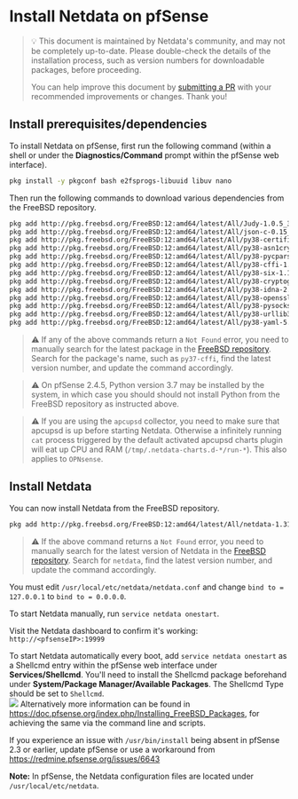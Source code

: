 <!--
title: "Install Netdata on pfSense"
description: "Install Netdata on pfSense to monitor the health and performance of firewalls with thousands of real-time, per-second metrics."
custom_edit_url: https://github.com/netdata/netdata/edit/master/packaging/installer/methods/pfsense.md
-->

# Install Netdata on pfSense

> 💡 This document is maintained by Netdata's community, and may not be completely up-to-date. Please double-check the
> details of the installation process, such as version numbers for downloadable packages, before proceeding.
>
> You can help improve this document by [submitting a
> PR](https://github.com/netdata/netdata/edit/master/packaging/installer/methods/pfsense.md) with your recommended
> improvements or changes. Thank you!

## Install prerequisites/dependencies

To install Netdata on pfSense, first run the following command (within a shell or under the **Diagnostics/Command**
prompt within the pfSense web interface).

```bash
pkg install -y pkgconf bash e2fsprogs-libuuid libuv nano
```

Then run the following commands to download various dependencies from the FreeBSD repository.

```sh
pkg add http://pkg.freebsd.org/FreeBSD:12:amd64/latest/All/Judy-1.0.5_3.txz
pkg add http://pkg.freebsd.org/FreeBSD:12:amd64/latest/All/json-c-0.15_1.txz
pkg add http://pkg.freebsd.org/FreeBSD:12:amd64/latest/All/py38-certifi-2021.10.8.txz
pkg add http://pkg.freebsd.org/FreeBSD:12:amd64/latest/All/py38-asn1crypto-1.4.0.txz
pkg add http://pkg.freebsd.org/FreeBSD:12:amd64/latest/All/py38-pycparser-2.20.txz
pkg add http://pkg.freebsd.org/FreeBSD:12:amd64/latest/All/py38-cffi-1.14.6.txz
pkg add http://pkg.freebsd.org/FreeBSD:12:amd64/latest/All/py38-six-1.16.0.txz
pkg add http://pkg.freebsd.org/FreeBSD:12:amd64/latest/All/py38-cryptography-3.3.2.txz
pkg add http://pkg.freebsd.org/FreeBSD:12:amd64/latest/All/py38-idna-2.10.txz
pkg add http://pkg.freebsd.org/FreeBSD:12:amd64/latest/All/py38-openssl-20.0.1.txz
pkg add http://pkg.freebsd.org/FreeBSD:12:amd64/latest/All/py38-pysocks-1.7.1.txz
pkg add http://pkg.freebsd.org/FreeBSD:12:amd64/latest/All/py38-urllib3-1.26.7,1.txz
pkg add http://pkg.freebsd.org/FreeBSD:12:amd64/latest/All/py38-yaml-5.4.1.txz
```

> ⚠️ If any of the above commands return a `Not Found` error, you need to manually search for the latest package in the
> [FreeBSD repository](https://www.freebsd.org/ports/). Search for the package's name, such as `py37-cffi`, find the
> latest version number, and update the command accordingly.

> ⚠️ On pfSense 2.4.5, Python version 3.7 may be installed by the system, in which case you should should not install
> Python from the FreeBSD repository as instructed above.

> ⚠️ If you are using the `apcupsd` collector, you need to make sure that apcupsd is up before starting Netdata.
> Otherwise a infinitely running `cat` process triggered by the default activated apcupsd charts plugin will eat up CPU
> and RAM (`/tmp/.netdata-charts.d-*/run-*`). This also applies to `OPNsense`.

## Install Netdata

You can now install Netdata from the FreeBSD repository.

```bash
pkg add http://pkg.freebsd.org/FreeBSD:12:amd64/latest/All/netdata-1.31.0_1.txz
```

> ⚠️ If the above command returns a `Not Found` error, you need to manually search for the latest version of Netdata in
> the [FreeBSD repository](https://www.freebsd.org/ports/). Search for `netdata`, find the latest version number, and
> update the command accordingly.

You must edit `/usr/local/etc/netdata/netdata.conf` and change `bind to = 127.0.0.1` to `bind to = 0.0.0.0`.

To start Netdata manually, run `service netdata onestart`.

Visit the Netdata dashboard to confirm it's working: `http://<pfsenseIP>:19999`

To start Netdata automatically every boot, add `service netdata onestart` as a Shellcmd entry within the pfSense web
interface under **Services/Shellcmd**. You'll need to install the Shellcmd package beforehand under **System/Package
Manager/Available Packages**. The Shellcmd Type should be set to `Shellcmd`.  
![](https://i.imgur.com/wcKiPe1.png) Alternatively more information can be found in
<https://doc.pfsense.org/index.php/Installing_FreeBSD_Packages>, for achieving the same via the command line and
scripts.

If you experience an issue with `/usr/bin/install` being absent in pfSense 2.3 or earlier, update pfSense or use a
workaround from <https://redmine.pfsense.org/issues/6643>  

**Note:** In pfSense, the Netdata configuration files are located under `/usr/local/etc/netdata`.


